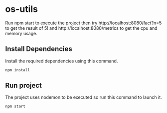 # os-utils

Run npm start to execute the project then try http://localhost:8080/fact?n=5 to get the result of 5! and http://localhost:8080/metrics to get the cpu and memory usage.

## Install Dependencies

Install the required dependencies using this command.

```bash
npm install
```

## Run project

The project uses nodemon to be executed so run this command to launch it.

```bash
npm start
```
